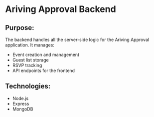 # Ariving Approval Backend
## Purpose:
The backend handles all the server-side logic for the Ariving Approval application. It manages:
- Event creation and management
- Guest list storage
- RSVP tracking
- API endpoints for the frontend

## Technologies:
- Node.js
- Express
- MongoDB 
